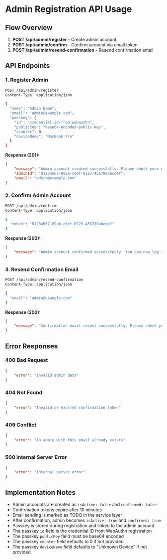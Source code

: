 # Admin Registration API Usage

## Flow Overview

1. **POST /api/admin/register** - Create admin account
2. **POST /api/admin/confirm** - Confirm account via email token
3. **POST /api/admin/resend-confirmation** - Resend confirmation email

## API Endpoints

### 1. Register Admin

```bash
POST /api/admin/register
Content-Type: application/json

{
  "name": "Admin Name",
  "email": "admin@example.com",
  "passkey": {
    "id": "credential-id-from-webauthn",
    "publicKey": "base64-encoded-public-key",
    "counter": 0,
    "deviceName": "MacBook Pro"
  }
}
```

**Response (201):**

```json
{
	"message": "Admin account created successfully. Please check your email for confirmation.",
	"adminId": "01234567-89ab-cdef-0123-456789abcdef",
	"email": "admin@example.com"
}
```

### 2. Confirm Admin Account

```bash
POST /api/admin/confirm
Content-Type: application/json

{
  "token": "01234567-89ab-cdef-0123-456789abcdef"
}
```

**Response (200):**

```json
{
	"message": "Admin account confirmed successfully. You can now log in."
}
```

### 3. Resend Confirmation Email

```bash
POST /api/admin/resend-confirmation
Content-Type: application/json

{
  "email": "admin@example.com"
}
```

**Response (200):**

```json
{
	"message": "Confirmation email resent successfully. Please check your email."
}
```

## Error Responses

### 400 Bad Request

```json
{
	"error": "Invalid admin data"
}
```

### 404 Not Found

```json
{
	"error": "Invalid or expired confirmation token"
}
```

### 409 Conflict

```json
{
	"error": "An admin with this email already exists"
}
```

### 500 Internal Server Error

```json
{
	"error": "Internal server error"
}
```

## Implementation Notes

- Admin accounts are created as `isActive: false` and `confirmed: false`
- Confirmation tokens expire after 10 minutes
- Email sending is marked as TODO in the service layer
- After confirmation, admin becomes `isActive: true` and `confirmed: true`
- Passkey is stored during registration and linked to the admin account
- The passkey `id` field is the credential ID from WebAuthn registration
- The passkey `publicKey` field must be base64 encoded
- The passkey `counter` field defaults to 0 if not provided
- The passkey `deviceName` field defaults to "Unknown Device" if not provided
